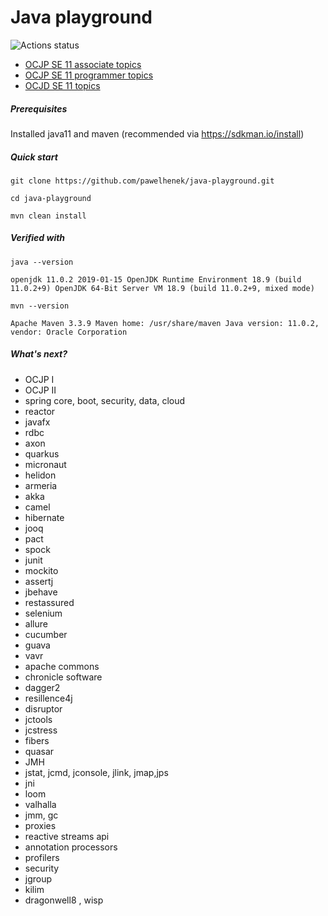 Java playground
===

![Actions status](https://action-badges.now.sh/pawelhenek/java-playground)

- [OCJP SE 11 associate topics](OCJP_SE_11_ASSOCIATE.md)
- [OCJP SE 11 programmer topics](OCJP_SE_11_PROGRAMMER.md)
- [OCJD SE 11 topics](JAVA_SE_11_DEVELOPER.md)

##### Prerequisites

Installed java11 and maven (recommended via https://sdkman.io/install)

##### Quick start

`git clone https://github.com/pawelhenek/java-playground.git`

`cd java-playground`

`mvn clean install`

##### Verified with

`java --version`

`openjdk 11.0.2 2019-01-15
OpenJDK Runtime Environment 18.9 (build 11.0.2+9)
OpenJDK 64-Bit Server VM 18.9 (build 11.0.2+9, mixed mode)`

`mvn --version`

`Apache Maven 3.3.9
Maven home: /usr/share/maven
Java version: 11.0.2, vendor: Oracle Corporation`

##### What's next?

- OCJP I
- OCJP II
- spring core, boot, security, data, cloud
- reactor
- javafx
- rdbc
- axon
- quarkus
- micronaut
- helidon
- armeria
- akka
- camel
- hibernate
- jooq
- pact
- spock
- junit
- mockito
- assertj
- jbehave
- restassured
- selenium
- allure
- cucumber
- guava
- vavr
- apache commons
- chronicle software
- dagger2
- resillence4j
- disruptor 
- jctools
- jcstress
- fibers
- quasar
- JMH 
- jstat, jcmd, jconsole, jlink, jmap,jps
- jni 
- loom
- valhalla 
- jmm, gc
- proxies
- reactive streams api
- annotation processors
- profilers
- security
- jgroup
- kilim
- dragonwell8 , wisp

